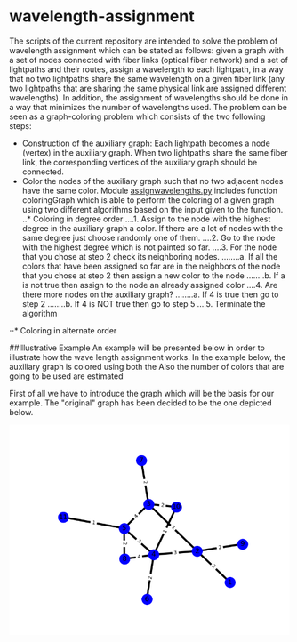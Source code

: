 # wavelength-assignment
The scripts of the current repository are intended to solve the problem of wavelength assignment which can be stated as follows: given a graph with a set of nodes connected with fiber links (optical fiber network) and a set of lightpaths and their routes, assign a wavelength to each lightpath, in a way that no two lightpaths share the same wavelength on a given fiber link (any two lightpaths that are sharing the same physical link are assigned different wavelengths). In addition, the assignment of wavelengths should be done in a way that minimizes the number of wavelengths used. The problem can be seen as a graph-coloring problem which consists of the two following steps:
+ Construction of the auxiliary graph: Each lightpath becomes a node (vertex) in the auxiliary graph. When two lightpaths share the same fiber link, the corresponding vertices of the auxiliary graph should be connected. 
+ Color the nodes of the auxiliary graph such that no two adjacent nodes have the same color. Module [assignwavelengths.py](https://github.com/g-ser/wavelength-assignment/blob/master/assignwavelengths.py) includes function coloringGraph which is able to perform the coloring of a given graph using two different algorithms based on the input given to the function.  
..* Coloring in degree order
....1. Assign to the node with the highest degree in the auxiliary graph a color. If there are a lot of nodes with the same degree just choose randomly one of them.
....2. Go to the node with the highest degree which is not painted so far. 
....3. For the node that you chose at step 2 check its neighboring nodes. 
........a. If all the colors that have been assigned so far are in the neighbors of the node that you chose at step 2 then assign a new color to the node
........b. If a is not true then assign to the node an already assigned color
....4. Are there more nodes on the auxiliary graph?
........a. If 4 is true then go to step 2
........b. If 4 is NOT true then go to step 5
....5. Terminate the algorithm 

⋅⋅* Coloring in alternate order


##Illustrative Example
An example will be presented below in order to illustrate how the wave length assignment works. In the example below, the auxiliary graph is colored using both the Also the number of colors that are going to be used are estimated 


First of all we have to introduce the graph which will be the basis for our example. The "original" graph has been decided to be the one depicted below. 

![alt tag](https://raw.githubusercontent.com/g-ser/wavelength-assignment/master/pictures/givengraph.png)